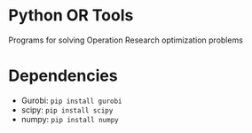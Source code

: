 # Python OR Tools
Programs for solving Operation Research optimization problems
# Dependencies 
* Gurobi: `pip install gurobi`
* scipy: `pip install scipy`
* numpy: `pip install numpy`

